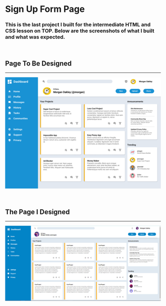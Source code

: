 # Sign Up Form Page
### This is the last project I built for the intermediate HTML and CSS lesson on TOP. Below are the screenshots of what I built and what was expected.

<br>

## Page To Be Designed
<hr>

![image_requirement](./Screenshots/dashboard-project.png)

<br>

## The Page I Designed
<hr>

![image_requirement](./Screenshots/the_page.png)

